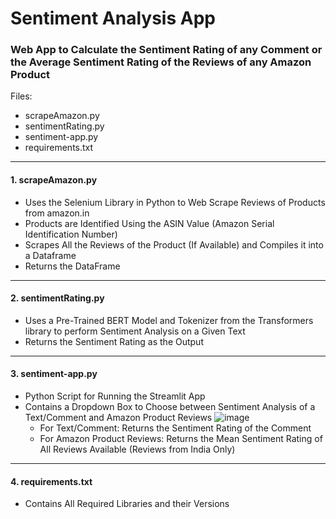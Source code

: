 # Sentiment Analysis App
### Web App to Calculate the Sentiment Rating of any Comment or the Average Sentiment Rating of the Reviews of any Amazon Product

Files:
- scrapeAmazon.py
- sentimentRating.py
- sentiment-app.py
- requirements.txt

____

#### 1. scrapeAmazon.py
- Uses the Selenium Library in Python to Web Scrape Reviews of Products from amazon.in
- Products are Identified Using the ASIN Value (Amazon Serial Identification Number)
- Scrapes All the Reviews of the Product (If Available) and Compiles it into a Dataframe
- Returns the DataFrame
____

#### 2. sentimentRating.py
- Uses a Pre-Trained BERT Model and Tokenizer from the Transformers library to perform Sentiment Analysis on a Given Text
- Returns the Sentiment Rating as the Output
____

#### 3. sentiment-app.py
- Python Script for Running the Streamlit App
- Contains a Dropdown Box to Choose between Sentiment Analysis of a Text/Comment and Amazon Product Reviews
  ![image](https://github.com/Aacash-Srinath/Sentiment-Analysis-App/assets/100955640/d3681f9c-ca04-4121-9964-7a55b4b2c4c2)
  - For Text/Comment: Returns the Sentiment Rating of the Comment
  - For Amazon Product Reviews: Returns the Mean Sentiment Rating of All Reviews Available (Reviews from India Only)
____

#### 4. requirements.txt
- Contains All Required Libraries and their Versions
